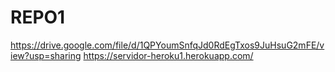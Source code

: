 # REPO1
https://drive.google.com/file/d/1QPYoumSnfqJd0RdEgTxos9JuHsuG2mFE/view?usp=sharing
https://servidor-heroku1.herokuapp.com/
